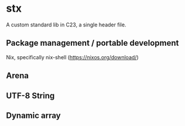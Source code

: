 # stx
A custom standard lib in C23, a single header file.

## Package management / portable development
Nix, specifically nix-shell (https://nixos.org/download/)

## Arena

## UTF-8 String

## Dynamic array
